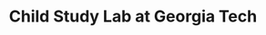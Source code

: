 ---
layout: portfolio
title: Child Study Lab at Georgia Tech
year: 2013
link: "http://www.childstudylab.gatech.edu/"
image: gt-child.jpg
tags: "Drupal 7"
description: 
role:  Front-End Devleoper
published: false
---